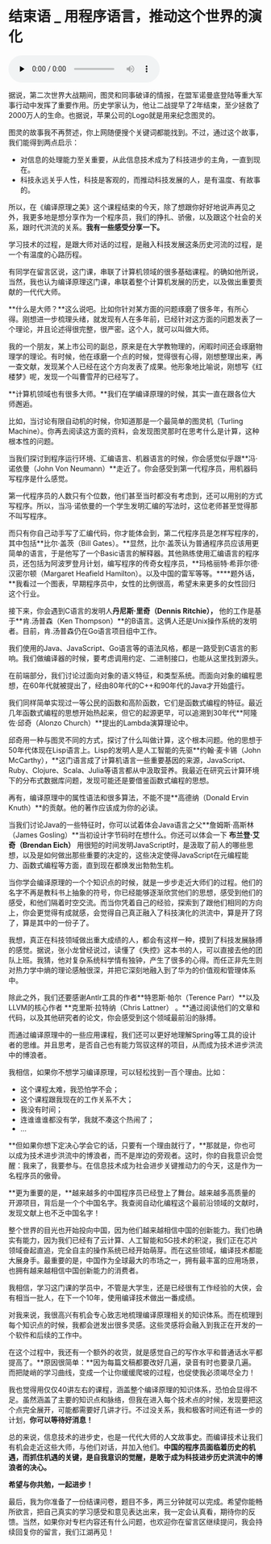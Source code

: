 # 结束语 _ 用程序语言，推动这个世界的演化

<audio id="audio" title="结束语 | 用程序语言，推动这个世界的演化" controls="" preload="none"><source id="mp3" src="https://static001.geekbang.org/resource/audio/71/a3/71aebe56ed1eb55be143ee7b951249a3.mp3"></audio>

据说，第二次世界大战期间，图灵和同事破译的情报，在盟军诺曼底登陆等重大军事行动中发挥了重要作用。历史学家认为，他让二战提早了2年结束，至少拯救了2000万人的生命。也据说，苹果公司的Logo就是用来纪念图灵的。

图灵的故事我不再赘述，你上网随便搜个关键词都能找到。不过，通过这个故事，我们能得到两点启示：

- 对信息的处理能力至关重要，从此信息技术成为了科技进步的主角，一直到现在。
- 科技永远关乎人性，科技是客观的，而推动科技发展的人，是有温度、有故事的。

所以，在《编译原理之美》这个课程结束的今天，除了想跟你好好地说声再见之外，我更多地是想分享作为一个程序员，我们的挣扎、骄傲，以及跟这个社会的关系，跟时代洪流的关系。**我有一些感受分享一下。**

学习技术的过程，是跟大师对话的过程，是融入科技发展这条历史河流的过程，是一个有温度的心路历程。

有同学在留言区说，这门课，串联了计算机领域的很多基础课程。的确如他所说，当然，我也认为编译原理这门课，串联着整个计算机发展的历史，以及做出重要贡献的一代代大师。

**什么是大师？**这么说吧。比如你针对某方面的问题琢磨了很多年，有所心得。刚想进一步梳理头绪，就发现有人在多年前，已经针对这方面的问题发表了一个理论，并且论述得很完整，很严密。这个人，就可以叫做大师。

我的一个朋友，某上市公司的副总，原来是在大学教物理的，闲暇时间还会琢磨物理学的理论。有时候，他在琢磨一个点的时候，觉得很有心得，刚想整理出来，再一查文献，发现某个人已经在这个方向发表了成果。他形象地比喻说，刚想写《红楼梦》呢，发现一个叫曹雪芹的已经写了。

**计算机领域也有很多大师。**我们在学编译原理的时候，其实一直在跟各位大师邂逅。

比如，当讨论有限自动机的时候，你知道那是一个最简单的图灵机（Turling Machine）。你再去阅读这方面的资料，会发现图灵那时在思考什么是计算，这种根本性的问题。

当我们探讨到程序运行环境、汇编语言、机器语言的时候，你会感觉似乎跟**冯·诺依曼（John Von Neumann）**走近了。你会感受到第一代程序员，用机器码写程序是什么感觉。

第一代程序员的人数只有个位数，他们甚至当时都没有考虑到，还可以用别的方式写程序。所以，当冯·诺依曼的一个学生发明汇编的写法时，这位老师甚至觉得那不叫写程序。

而只有你自己动手写了汇编代码，你才能体会到，第二代程序员是怎样写程序的，其中包括**比尔·盖茨（Bill Gates）。**显然，比尔·盖茨认为普通程序员应该用更简单的语言，于是他写了一个Basic语言的解释器。其他熟练使用汇编语言的程序员，还包括为阿波罗登月计划，编写程序的传奇女程序员，**玛格丽特·希菲尔德·汉密尔顿（Margaret Heafield Hamilton）。以及中国的雷军等等。****题外话，**我看过一个图表，早期程序员中，女性的比例很高，希望未来更多的女性回归这个行业。

接下来，你会遇到C语言的发明人**丹尼斯·里奇（Dennis Ritchie），** 他的工作是基于**肯.汤普森（Ken Thompson）**的B语言。这俩人还是Unix操作系统的发明者。目前，肯.汤普森仍在Go语言项目组中工作。

我们使用的Java、JavaScript、Go语言等的语法风格，都是一路受到C语言的影响。我们做编译器的时候，要考虑调用约定、二进制接口，也能从这里找到源头。

在前端部分，我们讨论过面向对象的语义特征，和类型系统。而面向对象的编程思想，在60年代就被提出了，经由80年代的C++和90年代的Java才开始盛行。

我们同样简单实现过一等公民的函数和高阶函数，它们是函数式编程的特征。最近几年函数式编程的思想开始热起来，但它的起源更早，可以追溯到30年代**阿隆佐·邱奇（Alonzo Church）**提出的Lambda演算理论中。

邱奇用一种与图灵不同的方式，探讨了什么叫做计算，这个根本问题。他的思想于50年代体现在Lisp语言上。Lisp的发明人是人工智能的先驱**约翰·麦卡锡（John McCarthy），**这门语言成了计算机语言一些重要基因的来源，JavaScript、Ruby、Clojure、Scala、Julia等语言都从中汲取营养。我最近在研究云计算环境下的分布式数据库问题，发现可能还是要借鉴函数式编程的思想。

再有，编译原理中的属性语法和很多算法，不能不提**高德纳（Donald Ervin Knuth）**的贡献。他的著作应该成为你的必读。

当我们讨论Java的一些特征时，你可以试着体会Java语言之父**詹姆斯·高斯林（James Gosling）**当初设计字节码时在想什么。你还可以体会一下 **布兰登·艾奇（Brendan Eich）** 用很短的时间发明JavaScript时，是汲取了前人的哪些思想，以及是如何做出那些重要的决定的，这些决定使得JavaScript在元编程能力、函数式编程等方面，直到现在都焕发出勃勃生机。

当你学会编译原理的一个个知识点的时候，就是一步步走近大师们的过程。他们的名字不再是教科书上抽象的符号，你已经能够逐渐欣赏他们的思想，感受到他们的感受，和他们隔着时空交流。而当你凭着自己的经验，探索到了跟他们相同的方向上，你会更觉得有成就感，会觉得自己真正融入了科技演化的洪流中，算是开了窍了，算是其中的一份子了。

我想，真正在科技领域做出重大成绩的人，都会有这样一种，摸到了科技发展脉搏的感觉。据说，张小龙曾经说过，读懂了《失控》这本书的人，可以直接去他的团队上班。我猜，他对复杂系统科学情有独钟，产生了很多的心得。而任正非先生则对热力学中熵的理论感触很深，并把它深刻地融入到了华为的价值观和管理体系中。

除此之外，我们还要感谢Antlr工具的作者**特恩斯·帕尔（Terence Parr）**以及LLVM的核心作者 **克里斯·拉特纳（Chris Lattner） 。**通过阅读他们的文章和代码，以及其他研究者的论文，你会感受到这个领域最前沿的脉搏。

而通过编译原理中的一些应用课程，我们还可以更好地理解Spring等工具的设计者的思维。并且思考，是否自己也有能力驾驭这样的项目，从而成为技术进步洪流中的博浪者。

我相信，如果你不想学习编译原理，可以轻松找到一百个理由。比如：

- 这个课程太难，我恐怕学不会；
- 这个课程跟我现在的工作关系不大；
- 我没有时间；
- 连谁谁谁都没有学，我就不凑这个热闹了；
- …

**但如果你想下定决心学会它的话，只要有一个理由就行了，**那就是，你也可以成为技术进步洪流中的博浪者，而不是岸边的旁观者。这时，你的自我意识会觉醒：我来了，我要参与。在信息技术成为社会进步关键推动力的今天，这是作为一名程序员的傲骨。

**更为重要的是，**越来越多的中国程序员已经登上了舞台。越来越多高质量的开源项目，背后是一个个中国名字。我查阅自动化编程这个最前沿领域的文献时，发现文献上也不乏中国名字！

整个世界的目光也开始投向中国，因为他们越来越相信中国的创新能力。我们也确实有能力，因为我们已经有了云计算、人工智能和5G技术的积淀，我们正在芯片领域奋起直追，完全自主的操作系统已经开始萌芽。而在这些领域，编译技术都能大展身手。最重要的是，中国作为全球最大的市场之一，拥有最丰富的应用场景，也拥有越来越相信中国创新能力的消费者。

我相信，学习这门课的学员中，不管是大学生，还是已经很有工作经验的大侠，会有相当一批人，在下一个10年，使用编译技术做出一番成绩。

对我来说，我很高兴有机会专心致志地梳理编译原理相关的知识体系。而在梳理到每个知识点的时候，我都会迸发出很多灵感。这些灵感将会融入到我正在开发的一个软件和后续的工作中。

在这个过程中，我还有一个额外的收货，就是感觉自己的写作水平和普通话水平都提高了。**原因很简单：**因为每篇文稿都要改好几遍，录音有时也要录几遍。而把陡峭的学习曲线，变成一个让你缓缓爬坡的过程，也促使我必须竭尽全力！

我也觉得用仅仅40讲左右的课程，涵盖整个编译原理的知识体系，恐怕会显得不足。虽然涵盖了主要的知识点和脉络，但我在进入每个技术点的时候，发现要把这个点完全展开，可能都需要好几讲才行。不过没关系，我和极客时间还有进一步的计划，**你可以等待好消息！**

总的来说，信息技术的进步史，也是一代代大师的人文故事史。而编译技术让我们有机会走近这些大师，与他们对话，并加入他们。**中国的程序员面临着历史的机遇，而抓住机遇的关键，是自我意识的觉醒，是敢于成为科技进步历史洪流中的博浪者的决心。**

**希望与你共勉，一起进步！**

最后，我为你准备了一份结课问卷，题目不多，两三分钟就可以完成。希望你能畅所欲言，把自己真实的学习感受和意见表达出来，我一定会认真看，期待你的反馈。当然，如果你对专栏内容还有什么问题，也欢迎你在留言区继续提问，我会持续回复你的留言，我们江湖再见！

[<img src="https://static001.geekbang.org/resource/image/2a/e5/2a51d4d07600657e3646bd1eafe30ce5.jpg" alt="">](https://jinshuju.net/f/2dbaT4)
